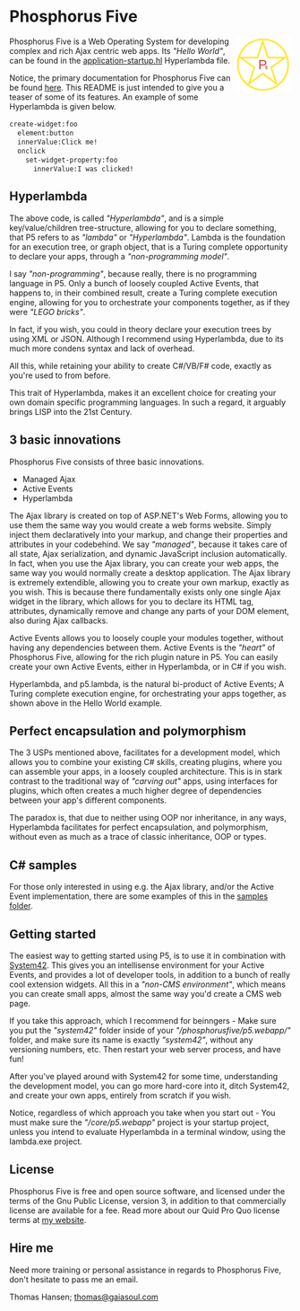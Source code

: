 Phosphorus Five
===============

<img align="right" src="p5.png">

Phosphorus Five is a Web Operating System for developing complex and rich Ajax centric web apps.
Its _"Hello World"_, can be found in the [application-startup.hl](/core/p5.webapp/application-startup.hl) Hyperlambda file.

Notice, the primary documentation for Phosphorus Five can be found [here](https://github.com/polterguy/phosphorusfive-dox).
This README is just intended to give you a teaser of some of its features. An example of some Hyperlambda is given below.

```
create-widget:foo
  element:button
  innerValue:Click me!
  onclick
    set-widget-property:foo
      innerValue:I was clicked!
```

## Hyperlambda

The above code, is called _"Hyperlambda"_, and is a simple key/value/children tree-structure, allowing for you
to declare something, that P5 refers to as _"lambda"_ or _"Hyperlambda"_. Lambda is the foundation for an execution tree, or graph object,
that is a Turing complete opportunity to declare your apps, through a _"non-programming model"_.

I say _"non-programming"_, because really, there is no programming language in P5. Only a bunch of loosely
coupled Active Events, that happens to, in their combined result, create a Turing complete execution
engine, allowing for you to orchestrate your components together, as if they were _"LEGO bricks"_.

In fact, if you wish, you could in theory declare your execution trees by using XML or JSON. Although I recommend
using Hyperlambda, due to its much more condens syntax and lack of overhead.

All this, while retaining your ability to create C#/VB/F# code, exactly as you're used to from before.

This trait of Hyperlambda, makes it an excellent choice for creating your own domain specific programming languages. In such a regard, it arguably
brings LISP into the 21st Century.

## 3 basic innovations

Phosphorus Five consists of three basic innovations.

* Managed Ajax
* Active Events
* Hyperlambda

The Ajax library is created on top of ASP.NET's Web Forms, allowing you to use them the same way you would create a web forms website.
Simply inject them declaratively into your markup, and change their properties and attributes in your codebehind. We say _"managed"_, because
it takes care of all state, Ajax serialization, and dynamic JavaScript inclusion automatically. In fact, when you use the Ajax library, you can
create your web apps, the same way you would normally create a desktop application. The Ajax library is extremely extendible, allowing you to create
your own markup, exactly as you wish. This is because there fundamentally exists only one single Ajax widget in the library, which allows for you to
declare its HTML tag, attributes, dynamically remove and change any parts of your DOM element, also during Ajax callbacks.

Active Events allows you to loosely couple your modules together, without having any dependencies between them. Active Events is the _"heart"_ of
Phosphorus Five, allowing for the rich plugin nature in P5. You can easily create your own Active Events, either in Hyperlambda, or in C# if you wish.

Hyperlambda, and p5.lambda, is the natural bi-product of Active Events; A Turing complete execution engine, for orchestrating your apps 
together, as shown above in the Hello World example.

## Perfect encapsulation and polymorphism

The 3 USPs mentioned above, facilitates for a development model, which allows you to combine your existing C# skills,
creating plugins, where you can assemble your apps, in a loosely coupled architecture. This is in stark
contrast to the traditional way of _"carving out"_ apps, using interfaces for plugins, which often creates a much higher degree of
dependencies between your app's different components.

The paradox is, that due to neither using OOP nor inheritance, in any ways, Hyperlambda facilitates for perfect encapsulation, and polymorphism,
without even as much as a trace of classic inheritance, OOP or types.

## C# samples

For those only interested in using e.g. the Ajax library, and/or the Active Event implementation, there are some examples of this in 
the [samples folder](/samples/).

## Getting started

The easiest way to getting started using P5, is to use it in combination with [System42](https://github.com/polterguy/system42).
This gives you an intellisense environment for your Active Events, and provides a lot of developer tools, in addition to a bunch
of really cool extension widgets. All this in a _"non-CMS environment"_, which means you can create small apps, almost the same way you'd
create a CMS web page.

If you take this approach, which I recommend for beinngers - Make sure you put the _"system42"_ folder inside of your _"/phosphorusfive/p5.webapp/"_ folder, 
and make sure its name is exactly _"system42"_, without any versioning numbers, etc. Then restart your web server process, and have fun!

After you've played around with System42 for some time, understanding the development model, you can go more hard-core into it, ditch System42,
and create your own apps, entirely from scratch if you wish.

Notice, regardless of which approach you take when you start out - You must make sure the _"/core/p5.webapp"_ project is your startup project, unless
you intend to evaluate Hyperlambda in a terminal window, using the lambda.exe project.

## License

Phosphorus Five is free and open source software, and licensed under the terms
of the Gnu Public License, version 3, in addition to that commercially license are available for a fee. Read more about
our Quid Pro Quo license terms at [my website](https://gaiasoul.com/license/).

## Hire me

Need more training or personal assistance in regards to Phosphorus Five, don't hesitate to pass me an email.

Thomas Hansen; thomas@gaiasoul.com
